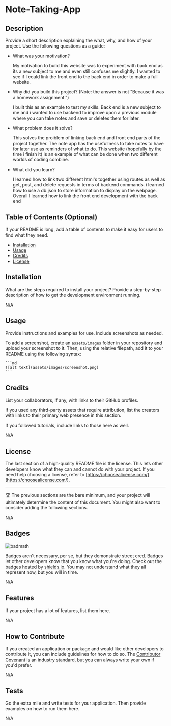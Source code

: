 # Note-Taking-App

## Description

Provide a short description explaining the what, why, and how of your project. Use the following questions as a guide:

- What was your motivation?

    My motivation to build this website was to experiment with back end as its a new subject to me and even still confuses me slightly. I wanted to see if I could link the front end to the back end in order to make a full website.

- Why did you build this project? (Note: the answer is not "Because it was a homework assignment.")

    I built this as an example to test my skills. Back end is a new subject to me and i wanted to use backend to improve upon a previous module where you can take notes and save or deletes them for later.

- What problem does it solve?

    This solves the proiblem of linking back end and front end parts of the project together. The note app has the usefullness to take notes to have for later use as reminders of what to do. This website (hopefully by the time i finish it) is an example of what can be done when two different worlds of coding combine.

- What did you learn?

    I learned how to link two different html's together using routes as well as get, post, and delete requests in terms of backend commands. i learned how to use a db.json to store information to display on the webpage. Overall I learned how to link the front end development with the back end 


## Table of Contents (Optional)

If your README is long, add a table of contents to make it easy for users to find what they need.

- [Installation](#installation)
- [Usage](#usage)
- [Credits](#credits)
- [License](#license)

## Installation

What are the steps required to install your project? Provide a step-by-step description of how to get the development environment running.

N/A

## Usage

Provide instructions and examples for use. Include screenshots as needed.

To add a screenshot, create an `assets/images` folder in your repository and upload your screenshot to it. Then, using the relative filepath, add it to your README using the following syntax:

    ```md
    ![alt text](assets/images/screenshot.png)
    ```

## Credits

List your collaborators, if any, with links to their GitHub profiles.

If you used any third-party assets that require attribution, list the creators with links to their primary web presence in this section.

If you followed tutorials, include links to those here as well.

N/A

## License

The last section of a high-quality README file is the license. This lets other developers know what they can and cannot do with your project. If you need help choosing a license, refer to [https://choosealicense.com/](https://choosealicense.com/).

---

🏆 The previous sections are the bare minimum, and your project will ultimately determine the content of this document. You might also want to consider adding the following sections.

N/A

## Badges

![badmath](https://img.shields.io/github/languages/top/lernantino/badmath)

Badges aren't necessary, per se, but they demonstrate street cred. Badges let other developers know that you know what you're doing. Check out the badges hosted by [shields.io](https://shields.io/). You may not understand what they all represent now, but you will in time.

N/A

## Features

If your project has a lot of features, list them here.

N/A

## How to Contribute

If you created an application or package and would like other developers to contribute it, you can include guidelines for how to do so. The [Contributor Covenant](https://www.contributor-covenant.org/) is an industry standard, but you can always write your own if you'd prefer.

N/A

## Tests

Go the extra mile and write tests for your application. Then provide examples on how to run them here.

N/A